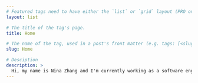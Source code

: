 ```yaml
---
# Featured tags need to have either the `list` or `grid` layout (PRO only).
layout: list

# The title of the tag's page.
title: Home

# The name of the tag, used in a post's front matter (e.g. tags: [<slug>]).
slug: Home

# Desciption
description: >
  Hi, my name is Nina Zhang and I'm currently working as a software engineer at Harvard University. I'm a graduate of Brandeis University ('24), with a dual degree in computer science and biology. 
---
```

